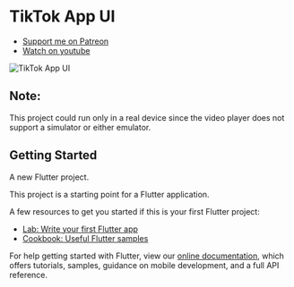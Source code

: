 # TikTok App UI

- [Support me on Patreon](https://www.patreon.com/sopheamenvan?fan_landing=true)
- [Watch on youtube](https://youtu.be/wMLwSlCvaLw)

![TikTok App UI](https://user-images.githubusercontent.com/16510597/88754800-d5728b80-d189-11ea-862d-be294c22da84.jpg)

## Note:
 This project could run only in a real device since the video player does not support a simulator or either emulator.


## Getting Started

A new Flutter project.

This project is a starting point for a Flutter application.

A few resources to get you started if this is your first Flutter project:

- [Lab: Write your first Flutter app](https://flutter.dev/docs/get-started/codelab)
- [Cookbook: Useful Flutter samples](https://flutter.dev/docs/cookbook)

For help getting started with Flutter, view our
[online documentation](https://flutter.dev/docs), which offers tutorials,
samples, guidance on mobile development, and a full API reference.

